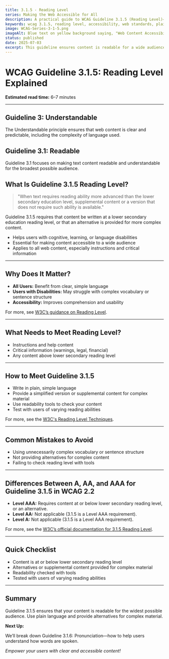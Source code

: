 ```yaml
---
title: 3.1.5 - Reading Level
series: Making the Web Accessible for All
description: A practical guide to WCAG Guideline 3.1.5 (Reading Level)—what it means, why it matters, and how to make your content readable for a wide audience.
keywords: wcag 3.1.5, reading level, accessibility, web standards, plain language, user experience
image: WCAG-Series-3-1-5.png
imageAlt: Blue text on yellow background saying, "Web Content Accessibiilty Guiedlines (WCAG) 3.1.5 Explained, Reading Level"
status: published
date: 2025-07-03
excerpt: This guideline ensures content is readable for a wide audience by considering reading levels.
---
```


# **WCAG Guideline 3.1.5: Reading Level Explained**

**Estimated read time:** 6–7 minutes

---

## **Guideline 3: Understandable**

The Understandable principle ensures that web content is clear and predictable, including the complexity of language used.

## **Guideline 3.1: Readable**

Guideline 3.1 focuses on making text content readable and understandable for the broadest possible audience.

## **What Is Guideline 3.1.5 Reading Level?**

<!-- [Illustration: Web page with a readability score and plain language icon] -->

> "When text requires reading ability more advanced than the lower secondary education level, supplemental content or a version that does not require such ability is available."

Guideline 3.1.5 requires that content be written at a lower secondary education reading level, or that an alternative is provided for more complex content.

- Helps users with cognitive, learning, or language disabilities
- Essential for making content accessible to a wide audience
- Applies to all web content, especially instructions and critical information

---

## **Why Does It Matter?**

<!-- [Infographic: Reading level icon, plain language, and user with assistive tech] -->

- **All Users:** Benefit from clear, simple language
- **Users with Disabilities:** May struggle with complex vocabulary or sentence structure
- **Accessibility:** Improves comprehension and usability

For more, see [W3C’s guidance on Reading Level](https://www.w3.org/WAI/WCAG22/Understanding/reading-level.html).

---

## **What Needs to Meet Reading Level?**

<!-- [Grid: Instructions, critical information, and complex content] -->

- Instructions and help content
- Critical information (warnings, legal, financial)
- Any content above lower secondary reading level

---

## **How to Meet Guideline 3.1.5**

<!-- [Side-by-side: Good example (plain language) vs. Bad example (complex, technical language)] -->

- Write in plain, simple language
- Provide a simplified version or supplemental content for complex material
- Use readability tools to check your content
- Test with users of varying reading abilities

For more, see the [W3C's Reading Level Techniques](https://www.w3.org/WAI/WCAG22/Techniques/general/G153).

---

## **Common Mistakes to Avoid**

<!-- [Do/Don't graphic: Left side with plain language, right side with complex language] -->

- Using unnecessarily complex vocabulary or sentence structure
- Not providing alternatives for complex content
- Failing to check reading level with tools

---

## **Differences Between A, AA, and AAA for Guideline 3.1.5 in WCAG 2.2**

<!-- [Infographic: Three columns labeled A, AA, AAA with example requirements for each] -->

- **Level AAA:** Requires content at or below lower secondary reading level, or an alternative.
- **Level AA:** Not applicable (3.1.5 is a Level AAA requirement).
- **Level A:** Not applicable (3.1.5 is a Level AAA requirement).

For more, see the [W3C’s official documentation for 3.1.5 Reading Level](https://www.w3.org/WAI/WCAG22/Understanding/reading-level.html).

---

## **Quick Checklist**

<!-- [Checklist graphic: Icons for reading level, plain language, and alternative content] -->

- Content is at or below lower secondary reading level
- Alternatives or supplemental content provided for complex material
- Readability checked with tools
- Tested with users of varying reading abilities

---

## **Summary**

<!-- [Illustration: User reading content with a plain language icon] -->

Guideline 3.1.5 ensures that your content is readable for the widest possible audience. Use plain language and provide alternatives for complex material.

**Next Up:**

We’ll break down Guideline 3.1.6: Pronunciation—how to help users understand how words are spoken.

*Empower your users with clear and accessible content!*
